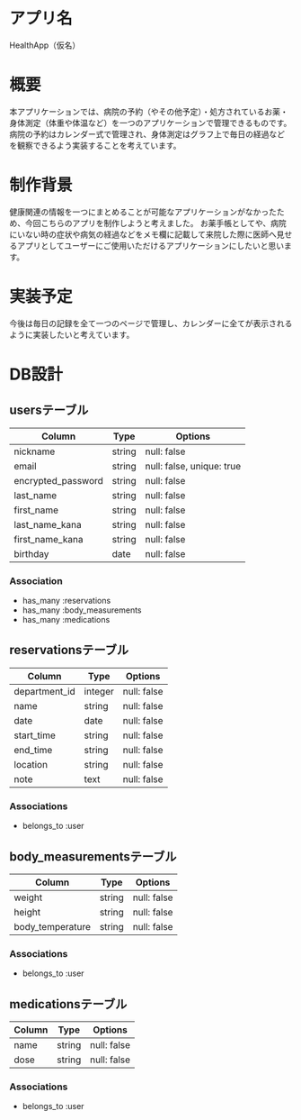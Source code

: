 # アプリ名
HealthApp（仮名）

# 概要
本アプリケーションでは、病院の予約（やその他予定）・処方されているお薬・身体測定（体重や体温など）を一つのアプリケーションで管理できるものです。病院の予約はカレンダー式で管理され、身体測定はグラフ上で毎日の経過などを観察できるよう実装することを考えています。

# 制作背景
健康関連の情報を一つにまとめることが可能なアプリケーションがなかったため、今回こちらのアプリを制作しようと考えました。
お薬手帳としてや、病院にいない時の症状や病気の経過などをメモ欄に記載して来院した際に医師へ見せるアプリとしてユーザーにご使用いただけるアプリケーションにしたいと思います。

# 実装予定
今後は毎日の記録を全て一つのページで管理し、カレンダーに全てが表示されるように実装したいと考えています。

# DB設計

## usersテーブル

| Column              | Type    | Options                    |
| ------------------- | ------- | -------------------------- |
| nickname            | string  | null: false                |
| email               | string  | null: false, unique: true  |
| encrypted_password  | string  | null: false                |
| last_name           | string  | null: false                |
| first_name          | string  | null: false                |
| last_name_kana      | string  | null: false                |
| first_name_kana     | string  | null: false                |
| birthday            | date    | null: false                |

### Association
- has_many :reservations
- has_many :body_measurements
- has_many :medications

## reservationsテーブル

| Column              | Type     | Options                    |
| ------------------- | -------- | -------------------------- |
| department_id       | integer  | null: false                |
| name                | string   | null: false                |
| date                | date     | null: false                |
| start_time          | string   | null: false                |
| end_time            | string   | null: false                |
| location            | string   | null: false                |
| note                | text     | null: false                |

### Associations
- belongs_to :user

## body_measurementsテーブル

| Column            | Type    | Options      |
| ----------------- | ------- | -------------|
| weight            | string  | null: false  |
| height            | string  | null: false  |
| body_temperature  | string  | null: false  |

### Associations
- belongs_to :user

## medicationsテーブル

| Column         | Type     | Options       |
| -------------- | -------- | --------------|
| name           | string   | null: false   |
| dose           | string   | null: false   |

### Associations
- belongs_to :user
